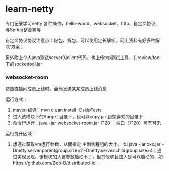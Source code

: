 # learn-netty

专门记录学习netty 各种操作，hello-world、websocket、http、自定义协议、与Spring整合等等

自定义协议协议注意点：粘包、拆包，可以使用定长解析，网上资料有好多种解决‘方案；

另外附上个人java测试server的client代码，也上传tcp测试工具，在review/tool下的sockettool.jar



### websocket-room

仿照直播间成员上线时，全局发送某某成员上线消息

运行方式：

1. maven 编译：mvn clean install -DskipTests
2. 进入该模块下的/target 目录下，也可以copy jar 到您喜欢的目录下
3. 命令行运行：java -jar websocket-room.jar 7120 ；端口（7120）可有可无





运行提升区域：

1. 想通过获取vm运行参数，从而指定 主副线程组的大小， 如 java -jar xxx.jar -Dnetty.server.parentgroup.size=2 -Dnetty.server.childgroup.size=4；通过实现发现，该模块加入这参数启动不了，但其他项目加入是可以启动的，如https://github.com/Zeb-D/distributed-id ；